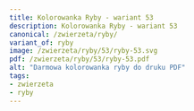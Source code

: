 ```yaml
---
title: Kolorowanka Ryby - wariant 53
description: Kolorowanka Ryby - wariant 53
canonical: /zwierzeta/ryby/
variant_of: ryby
image: /zwierzeta/ryby/53/ryby-53.svg
pdf: /zwierzeta/ryby/53/ryby-53.pdf
alt: "Darmowa kolorowanka ryby do druku PDF"
tags:
- zwierzeta
- ryby
---
```


